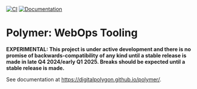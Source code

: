 [![CI](https://github.com/digitalpolygon/polymer/actions/workflows/code_standards.yml/badge.svg)](https://github.com/digitalpolygon/polymer/actions/workflows/code_standards.yml)
[![Documentation](https://github.com/digitalpolygon/polymer/actions/workflows/pages/pages-build-deployment/badge.svg)](https://digitalpolygon.github.io/polymer/latest/)

# Polymer: WebOps Tooling

**EXPERIMENTAL: This project is under active development and there is no promise of backwards-compatibility of any kind
until a stable release is made in late Q4 2024/early Q1 2025. Breaks should be expected until a stable release is made.**

See documentation at https://digitalpolygon.github.io/polymer/.
